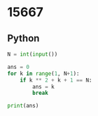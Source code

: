 # 15667

## Python

```python
N = int(input())

ans = 0
for k in range(1, N+1):
    if k ** 2 + k + 1 == N:
        ans = k
        break

print(ans)

```

